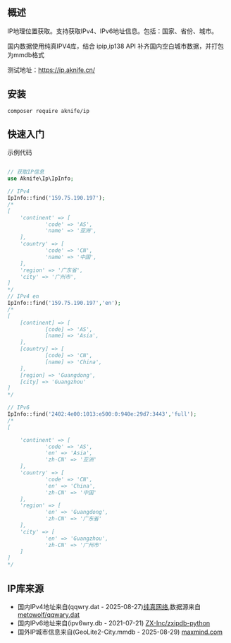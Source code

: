 ## 概述

IP地理位置获取。支持获取IPv4、IPv6地址信息。包括：国家、省份、城市。

国内数据使用纯真IPV4库，结合 ipip,ip138 API 补齐国内空白城市数据，并打包为mmdb格式

测试地址：https://ip.aknife.cn/


## 安装


```shell
composer require aknife/ip
```

## 快速入门

示例代码

```php

// 获取IP信息
use Aknife\Ip\IpInfo;

// IPv4
IpInfo::find('159.75.190.197');
/*
[
    'continent' => [
            'code' => 'AS',
            'name' => '亚洲',
    ],
    'country' => [
            'code' => 'CN',
            'name' => '中国',
    ],
    'region' => '广东省',
    'city' => '广州市',
]
*/
// IPv4 en
IpInfo::find('159.75.190.197','en');
/*
[
    [continent] => [
            [code] => 'AS',
            [name] => 'Asia',
    ],
    [country] => [
            [code] => 'CN',
            [name] => 'China',
    ],
    [region] => 'Guangdong',
    [city] => 'Guangzhou'
]
*/

// IPv6
IpInfo::find('2402:4e00:1013:e500:0:940e:29d7:3443','full');
/*
[

    'continent' => [
            'code' => 'AS',
            'en' => 'Asia',
            'zh-CN' => '亚洲'
    ],
    'country' => [
            'code' => 'CN',
            'en' => 'China',
            'zh-CN' => '中国'
    ],
    'region' => [
            'en' => 'Guangdong',
            'zh-CN' => '广东省'
    ],
    'city' => [
            'en' => 'Guangzhou',
            'zh-CN' => '广州市'
    ]
]
*/


```

## IP库来源

- 国内IPv4地址来自(qqwry.dat - 2025-08-27)[纯真网络](https://cz88.net/),数据源来自 [metowolf/qqwary.dat](https://github.com/metowolf/qqwry.dat)
- 国内IPv6地址来自(ipv6wry.db - 2021-07-21) [ZX-Inc/zxipdb-python](https://github.com/ZX-Inc/zxipdb-python)
- 国外IP城市信息来自(GeoLite2-City.mmdb - 2025-08-29)  [maxmind.com](https://www.maxmind.com/)
